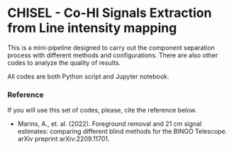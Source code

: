 # CHISEL - Co-HI Signals Extraction from Line intensity mapping

This is a mini-pipeline designed to carry out the component separation process with different methods and configurations. There are also other codes to analyze the quality of results.  

All codes are both Python script and Jupyter notebook.


### Reference
If you will use this set of codes, please, cite the reference below.

- Marins, A., et. al. (2022). Foreground removal and 21 cm signal estimates: comparing different blind methods for the BINGO Telescope. arXiv preprint arXiv:2209.11701.
